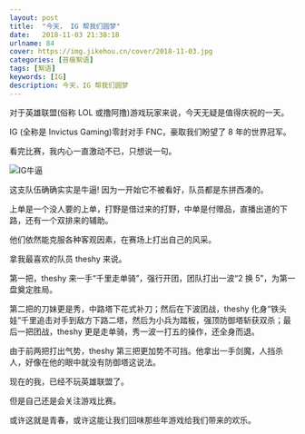 ```yaml
---
layout: post
title:  "今天， IG 帮我们圆梦"
date:   2018-11-03 21:38:18
urlname: 84
cover: https://img.jikehou.cn/cover/2018-11-03.jpg
categories: [苔痕絮语]
tags: [絮语]
keywords: [IG]
description: 今天，IG 帮我们圆梦
---
```

对于英雄联盟(俗称 LOL 或撸阿撸)游戏玩家来说，今天无疑是值得庆祝的一天。

IG (全称是 Invictus Gaming)零封对手 FNC，豪取我们盼望了 8 年的世界冠军。

看完比赛，我内心一直激动不已，只想说一句。
<!-- more -->
![IG牛逼](https://img.jikehou.cn/img/20181103_1.jpg)

这支队伍确确实实是牛逼! 因为一开始它不被看好，队员都是东拼西凑的。

上单是一个没人要的上单，打野是借过来的打野，中单是付赠品，直播出道的下路，还有一个双排来的辅助。

他们依然能克服各种客观因素，在赛场上打出自己的风采。

拿我最喜欢的队员 theshy 来说。

第一把，theshy 来一手“千里走单骑”，强行开团，团队打出一波“2 换 5”，为第一盘奠定胜局。

第二把的刀妹更是秀，中路塔下花式补刀；然后在下波团战，theshy 化身“铁头娃”千里追击对手到敌方下路二塔，然后为小兵为踏板，强顶防御塔斩获双杀；最后一把团战，theshy 更是走单骑，秀一波一打五的操作，还全身而退。

由于前两把打出气势，theshy 第三把更加势不可挡。他拿出一手剑魔，人挡杀人，好像在他的眼中就没有防御塔这说法。

现在的我，已经不玩英雄联盟了。

但是自己还是会关注游戏比赛。

或许这就是青春，或许这能让我们回味那些年游戏给我们带来的欢乐。